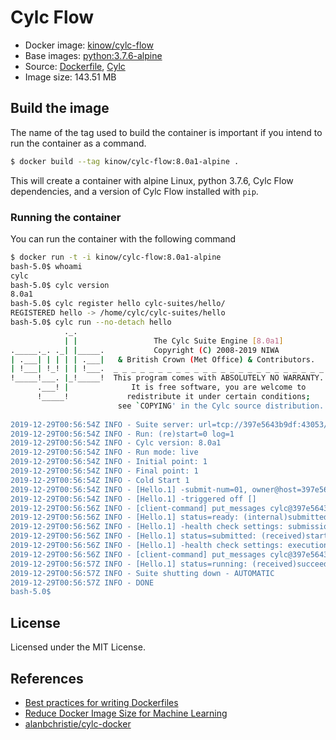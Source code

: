 # Cylc Flow

* Docker image: [kinow/cylc-flow](https://hub.docker.com/r/kinow/cylc-flow/)
* Base images: [python:3.7.6-alpine](https://hub.docker.com/_/python)
* Source: [Dockerfile](https://github.com/kinow/cylc-docker/blob/master/cylc-flow/8.0a1/Dockerfile), [Cylc](https://cylc.github.io/)
* Image size: 143.51 MB

## Build the image

The name of the tag used to build the container is important if you intend
to run the container as a command.

```bash
$ docker build --tag kinow/cylc-flow:8.0a1-alpine .
```

This will create a container with alpine Linux, python 3.7.6, Cylc Flow dependencies, and
a version of Cylc Flow installed with `pip`.

### Running the container

You can run the container with the following command

```bash
$ docker run -t -i kinow/cylc-flow:8.0a1-alpine
bash-5.0$ whoami
cylc
bash-5.0$ cylc version
8.0a1
bash-5.0$ cylc register hello cylc-suites/hello/
REGISTERED hello -> /home/cylc/cylc-suites/hello
bash-5.0$ cylc run --no-detach hello
            ._.                                                       
            | |                 The Cylc Suite Engine [8.0a1]         
._____._. ._| |_____.           Copyright (C) 2008-2019 NIWA          
| .___| | | | | .___|   & British Crown (Met Office) & Contributors.  
| !___| !_! | | !___.  _ _ _ _ _ _ _ _ _ _ _ _ _ _ _ _ _ _ _ _ _ _ _ _
!_____!___. |_!_____!  This program comes with ABSOLUTELY NO WARRANTY.
      .___! |              It is free software, you are welcome to    
      !_____!             redistribute it under certain conditions;   
                        see `COPYING' in the Cylc source distribution. 
                                                                       
2019-12-29T00:56:54Z INFO - Suite server: url=tcp://397e5643b9df:43053/ pid=86
2019-12-29T00:56:54Z INFO - Run: (re)start=0 log=1
2019-12-29T00:56:54Z INFO - Cylc version: 8.0a1
2019-12-29T00:56:54Z INFO - Run mode: live
2019-12-29T00:56:54Z INFO - Initial point: 1
2019-12-29T00:56:54Z INFO - Final point: 1
2019-12-29T00:56:54Z INFO - Cold Start 1
2019-12-29T00:56:54Z INFO - [Hello.1] -submit-num=01, owner@host=397e5643b9df
2019-12-29T00:56:54Z INFO - [Hello.1] -triggered off []
2019-12-29T00:56:56Z INFO - [client-command] put_messages cylc@397e5643b9df:cylc-message
2019-12-29T00:56:56Z INFO - [Hello.1] status=ready: (internal)submitted at 2019-12-29T00:56:55Z for job(01)
2019-12-29T00:56:56Z INFO - [Hello.1] -health check settings: submission timeout=None
2019-12-29T00:56:56Z INFO - [Hello.1] status=submitted: (received)started at 2019-12-29T00:56:56Z for job(01)
2019-12-29T00:56:56Z INFO - [Hello.1] -health check settings: execution timeout=None
2019-12-29T00:56:56Z INFO - [client-command] put_messages cylc@397e5643b9df:cylc-message
2019-12-29T00:56:57Z INFO - [Hello.1] status=running: (received)succeeded at 2019-12-29T00:56:56Z for job(01)
2019-12-29T00:56:57Z INFO - Suite shutting down - AUTOMATIC
2019-12-29T00:56:57Z INFO - DONE
bash-5.0$ 
```

## License

Licensed under the MIT License.

## References

- [Best practices for writing Dockerfiles](https://docs.docker.com/develop/develop-images/dockerfile_best-practices)
- [Reduce Docker Image Size for Machine Learning](https://jilongliao.com/2018/08/09/Reduce-Docker-Image-Size/)
- [alanbchristie/cylc-docker](https://github.com/alanbchristie/cylc-docker/)
